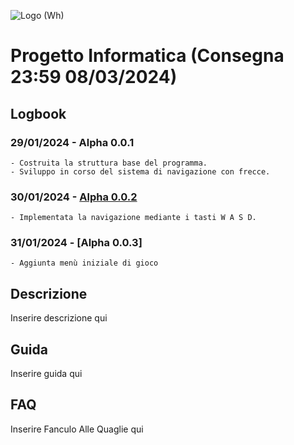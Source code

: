 ![Logo (Wh)](https://github.com/g0ldo/FGM_Project/assets/93378139/be0ccb37-76a1-41e5-b01c-6786e48ae38c)

# Progetto Informatica (Consegna 23:59 08/03/2024)

## Logbook
  ### 29/01/2024 - Alpha 0.0.1
    - Costruita la struttura base del programma.
    - Sviluppo in corso del sistema di navigazione con frecce.

  ### 30/01/2024 - [Alpha 0.0.2](https://github.com/g0ldo/FGM_Project/blob/3530acfb72393ad7c0bb9f00007db90ec1aec4ac/FGM%20Alpha%200.0.2.zip)
    - Implementata la navigazione mediante i tasti W A S D.

  ### 31/01/2024 - [Alpha 0.0.3]
    - Aggiunta menù iniziale di gioco

## Descrizione
  Inserire descrizione qui

## Guida
  Inserire guida qui

## FAQ
  Inserire Fanculo Alle Quaglie qui
